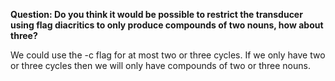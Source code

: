 <b>Question: Do you think it would be possible to restrict the transducer using flag diacritics to only produce compounds of two nouns, how about three?</b>

We could use the -c flag for at most two or three cycles. If we only have two or three cycles then we will only have compounds of two or three nouns.